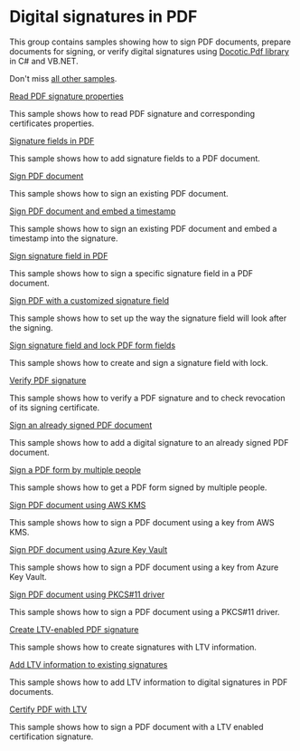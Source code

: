 # Digital signatures in PDF
This group contains samples showing how to sign PDF documents, prepare documents for signing, or verify digital signatures using [Docotic.Pdf library](https://bitmiracle.com/pdf-library/) in C# and VB.NET.

Don't miss [all other samples](/Samples).

[Read PDF signature properties](/Samples/Digital%20signatures/ReadSignatureProperties)

This sample shows how to read PDF signature and corresponding certificates properties.

[Signature fields in PDF](/Samples/Digital%20signatures/SignatureFields)

This sample shows how to add signature fields to a PDF document.

[Sign PDF document](/Samples/Digital%20signatures/SignDocument)

This sample shows how to sign an existing PDF document.

[Sign PDF document and embed a timestamp](/Samples/Digital%20signatures/SignDocumentEmbedTimestamp)

This sample shows how to sign an existing PDF document and embed a timestamp into the signature.

[Sign signature field in PDF](/Samples/Digital%20signatures/SignSignatureField)

This sample shows how to sign a specific signature field in a PDF document.

[Sign PDF with a customized signature field](/Samples/Digital%20signatures/SignSignatureFieldUsingCustomStyle)

This sample shows how to set up the way the signature field will look after the signing.

[Sign signature field and lock PDF form fields](/Samples/Digital%20signatures/SignSignatureFieldWithLock)

This sample shows how to create and sign a signature field with lock.

[Verify PDF signature](/Samples/Digital%20signatures/VerifySignature)

This sample shows how to verify a PDF signature and to check revocation of its signing certificate.

[Sign an already signed PDF document](/Samples/Digital%20signatures/SignAlreadySignedDocument)

This sample shows how to add a digital signature to an already signed PDF document.

[Sign a PDF form by multiple people](/Samples/Digital%20signatures/SignByMultiplePeople)

This sample shows how to get a PDF form signed by multiple people.

[Sign PDF document using AWS KMS](/Samples/Digital%20signatures/SignWithAwsKms)

This sample shows how to sign a PDF document using a key from AWS KMS.

[Sign PDF document using Azure Key Vault](/Samples/Digital%20signatures/SignWithAzureKeyVault)

This sample shows how to sign a PDF document using a key from Azure Key Vault.

[Sign PDF document using PKCS#11 driver](/Samples/Digital%20signatures/SignWithPkcs11)

This sample shows how to sign a PDF document using a PKCS#11 driver.

[Create LTV-enabled PDF signature](/Samples/Digital%20signatures/CreateLtvSignature)

This sample shows how to create signatures with LTV information.

[Add LTV information to existing signatures](/Samples/Digital%20signatures/AddLtvInfoToSignatures)

This sample shows how to add LTV information to digital signatures in PDF documents.

[Certify PDF with LTV](/Samples/Digital%20signatures/CertifyPdfWithLtv)

This sample shows how to sign a PDF document with a LTV enabled certification signature.